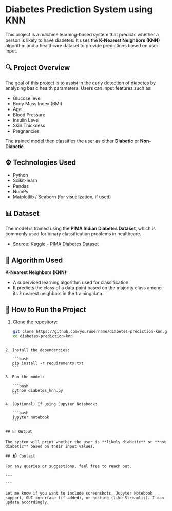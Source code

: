 
# Diabetes Prediction System using KNN

This project is a machine learning-based system that predicts whether a person is likely to have diabetes. It uses the **K-Nearest Neighbors (KNN)** algorithm and a healthcare dataset to provide predictions based on user input.

## 🔍 Project Overview

The goal of this project is to assist in the early detection of diabetes by analyzing basic health parameters. Users can input features such as:

- Glucose level
- Body Mass Index (BMI)
- Age
- Blood Pressure
- Insulin Level
- Skin Thickness
- Pregnancies

The trained model then classifies the user as either **Diabetic** or **Non-Diabetic**.

## ⚙️ Technologies Used

- Python
- Scikit-learn
- Pandas
- NumPy
- Matplotlib / Seaborn (for visualization, if used)

## 📊 Dataset

The model is trained using the **PIMA Indian Diabetes Dataset**, which is commonly used for binary classification problems in healthcare.

- Source: [Kaggle - PIMA Diabetes Dataset](https://www.kaggle.com/datasets/uciml/pima-indians-diabetes-database)

## 🧠 Algorithm Used

**K-Nearest Neighbors (KNN):**

- A supervised learning algorithm used for classification.
- It predicts the class of a data point based on the majority class among its *k* nearest neighbors in the training data.

## 🚀 How to Run the Project

1. Clone the repository:
   ```bash
   git clone https://github.com/yourusername/diabetes-prediction-knn.git
   cd diabetes-prediction-knn
````

2. Install the dependencies:

   ```bash
   pip install -r requirements.txt
   ```

3. Run the model:

   ```bash
   python diabetes_knn.py
   ```

4. (Optional) If using Jupyter Notebook:

   ```bash
   jupyter notebook
   ```

## 📈 Output

The system will print whether the user is **likely diabetic** or **not diabetic** based on their input values.

## 📬 Contact

For any queries or suggestions, feel free to reach out.

---

```

Let me know if you want to include screenshots, Jupyter Notebook support, GUI interface (if added), or hosting (like Streamlit). I can update accordingly.
```

